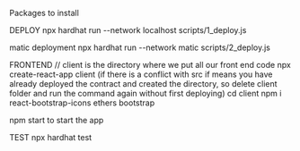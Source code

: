 Packages to install



DEPLOY
npx hardhat run --network localhost scripts/1_deploy.js

matic deployment
npx hardhat run --network matic scripts/2_deploy.js


FRONTEND
// client is the directory where we put all our front end code
npx create-react-app client
(if there is a conflict with src if means you have already deployed the contract and created the directory, so delete client folder and run the command again without first deploying)
cd client
npm i react-bootstrap-icons ethers bootstrap

npm start to start the app

TEST
npx hardhat test